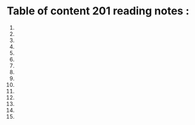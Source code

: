 # Table of content 201 reading notes :

 1.

 2.

 3.

 4.

 5.

 6.

 7.

 8.

 9.

10.

11.

12.

13.

14.

15.

